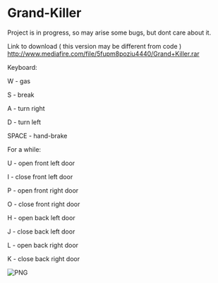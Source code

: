 # Grand-Killer

Project is in progress, so may arise some bugs, but dont care about it.

Link to download ( this version may be different from code )
http://www.mediafire.com/file/5fupm8poziu4440/Grand+Killer.rar

Keyboard:

W - gas

S - break

A - turn right

D - turn left

SPACE - hand-brake

For a while:

U - open front left door

I - close front left door

P - open front right door

O - close front right door

H - open back left door

J - close back left door

L - open back right door

K - close back right door


![PNG](http://programistac.cba.pl/GrandKiller.png)

